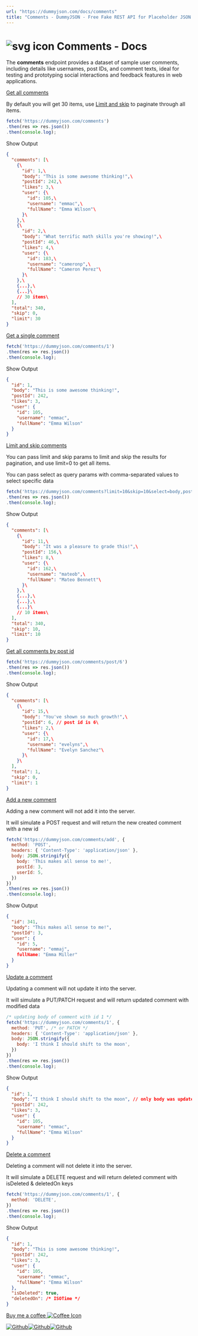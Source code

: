 ```yaml
---
url: "https://dummyjson.com/docs/comments"
title: "Comments - DummyJSON - Free Fake REST API for Placeholder JSON Data"
---
```


# ![svg icon](https://dummyjson.com/public/img/icons/chat.svg) Comments - Docs

The **comments** endpoint provides a dataset of sample user comments, including details like usernames, post IDs, and comment texts, ideal for testing and prototyping social interactions and feedback features in web applications.


[Get all comments](https://dummyjson.com/docs/comments#comments-all)

By default you will get 30 items, use [Limit and skip](https://dummyjson.com/docs/comments#comments-limit_skip) to paginate through all items.


```js
fetch('https://dummyjson.com/comments')
.then(res => res.json())
.then(console.log);

```

Show Output

```json
{
  "comments": [\
    {\
      "id": 1,\
      "body": "This is some awesome thinking!",\
      "postId": 242,\
      "likes": 3,\
      "user": {\
        "id": 105,\
        "username": "emmac",\
        "fullName": "Emma Wilson"\
      }\
    },\
    {\
      "id": 2,\
      "body": "What terrific math skills you're showing!",\
      "postId": 46,\
      "likes": 4,\
      "user": {\
        "id": 183,\
        "username": "cameronp",\
        "fullName": "Cameron Perez"\
      }\
    },\
    {...},\
    {...}\
    // 30 items\
  ],
  "total": 340,
  "skip": 0,
  "limit": 30
}

```

[Get a single comment](https://dummyjson.com/docs/comments#comments-single)

```js
fetch('https://dummyjson.com/comments/1')
.then(res => res.json())
.then(console.log);

```

Show Output

```json
{
  "id": 1,
  "body": "This is some awesome thinking!",
  "postId": 242,
  "likes": 3,
  "user": {
    "id": 105,
    "username": "emmac",
    "fullName": "Emma Wilson"
  }
}

```

[Limit and skip comments](https://dummyjson.com/docs/comments#comments-limit_skip)

You can pass limit and skip params to limit and skip the
results for pagination, and use limit=0 to get all items.


You can pass select as query params with comma-separated values
to select specific data


```js
fetch('https://dummyjson.com/comments?limit=10&skip=10&select=body,postId')
.then(res => res.json())
.then(console.log);

```

Show Output

```json
{
  "comments": [\
    {\
      "id": 11,\
      "body": "It was a pleasure to grade this!",\
      "postId": 156,\
      "likes": 8,\
      "user": {\
        "id": 162,\
        "username": "mateob",\
        "fullName": "Mateo Bennett"\
      }\
    },\
    {...},\
    {...},\
    {...}\
    // 10 items\
  ],
  "total": 340,
  "skip": 10,
  "limit": 10
}

```

[Get all comments by post id](https://dummyjson.com/docs/comments#comments-post)

```js
fetch('https://dummyjson.com/comments/post/6')
.then(res => res.json())
.then(console.log);

```

Show Output

```json
{
  "comments": [\
    {\
      "id": 15,\
      "body": "You've shown so much growth!",\
      "postId": 6, // post id is 6\
      "likes": 2,\
      "user": {\
        "id": 17,\
        "username": "evelyns",\
        "fullName": "Evelyn Sanchez"\
      }\
    }\
  ],
  "total": 1,
  "skip": 0,
  "limit": 1
}

```

[Add a new comment](https://dummyjson.com/docs/comments#comments-add)

Adding a new comment will not add it into the server.


It will simulate a POST request and will return the new created comment with a new id


```js
fetch('https://dummyjson.com/comments/add', {
  method: 'POST',
  headers: { 'Content-Type': 'application/json' },
  body: JSON.stringify({
    body: 'This makes all sense to me!',
    postId: 3,
    userId: 5,
  })
})
.then(res => res.json())
.then(console.log);

```

Show Output

```json
{
  "id": 341,
  "body": "This makes all sense to me!",
  "postId": 3,
  "user": {
    "id": 5,
    "username": "emmaj",
    fullName: "Emma Miller"
  }
}

```

[Update a comment](https://dummyjson.com/docs/comments#comments-update)

Updating a comment will not update it into the server.


It will simulate a PUT/PATCH request and will return updated comment with modified data


```js
/* updating body of comment with id 1 */
fetch('https://dummyjson.com/comments/1', {
  method: 'PUT', /* or PATCH */
  headers: { 'Content-Type': 'application/json' },
  body: JSON.stringify({
    body: 'I think I should shift to the moon',
  })
})
.then(res => res.json())
.then(console.log);

```

Show Output

```json
{
  "id": 1,
  "body": "I think I should shift to the moon", // only body was updated
  "postId": 242,
  "likes": 3,
  "user": {
    "id": 105,
    "username": "emmac",
    "fullName": "Emma Wilson"
  }
}

```

[Delete a comment](https://dummyjson.com/docs/comments#comments-delete)

Deleting a comment will not delete it into the server.


It will simulate a DELETE request and will return deleted comment with isDeleted & deletedOn keys


```js
fetch('https://dummyjson.com/comments/1', {
  method: 'DELETE',
})
.then(res => res.json())
.then(console.log);

```

Show Output

```json
{
  "id": 1,
  "body": "This is some awesome thinking!",
  "postId": 242,
  "likes": 3,
  "user": {
    "id": 105,
    "username": "emmac",
    "fullName": "Emma Wilson"
  },
  "isDeleted": true,
  "deletedOn": /* ISOTime */
}

```

[Buy me a coffee ![Coffee Icon](https://dummyjson.com/public/img/icons/coffee.svg)](https://buymeacoffee.com/muhammadovi)

[![Github](https://dummyjson.com/public/img/icons/github.svg)](https://github.com/Ovi/DummyJSON)[![Github](https://dummyjson.com/public/img/icons/twitter_x.svg)](https://x.com/DummyJSON)[![Github](https://dummyjson.com/public/img/icons/linkedin.svg)](https://linkedin.com/company/DummyJSON)